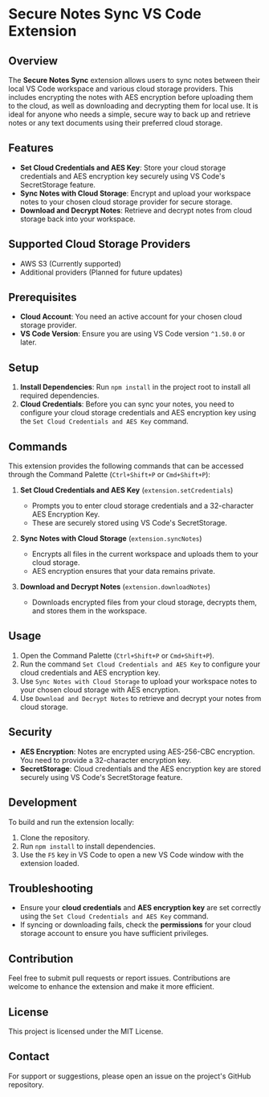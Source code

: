 # Secure Notes Sync VS Code Extension

## Overview

The **Secure Notes Sync** extension allows users to sync notes between their local VS Code workspace and various cloud storage providers. This includes encrypting the notes with AES encryption before uploading them to the cloud, as well as downloading and decrypting them for local use. It is ideal for anyone who needs a simple, secure way to back up and retrieve notes or any text documents using their preferred cloud storage.

## Features

- **Set Cloud Credentials and AES Key**: Store your cloud storage credentials and AES encryption key securely using VS Code's SecretStorage feature.
- **Sync Notes with Cloud Storage**: Encrypt and upload your workspace notes to your chosen cloud storage provider for secure storage.
- **Download and Decrypt Notes**: Retrieve and decrypt notes from cloud storage back into your workspace.

## Supported Cloud Storage Providers

- AWS S3 (Currently supported)
- Additional providers (Planned for future updates)

## Prerequisites

- **Cloud Account**: You need an active account for your chosen cloud storage provider.
- **VS Code Version**: Ensure you are using VS Code version `^1.50.0` or later.

## Setup

1. **Install Dependencies**: Run `npm install` in the project root to install all required dependencies.
2. **Cloud Credentials**: Before you can sync your notes, you need to configure your cloud storage credentials and AES encryption key using the `Set Cloud Credentials and AES Key` command.

## Commands

This extension provides the following commands that can be accessed through the Command Palette (`Ctrl+Shift+P` or `Cmd+Shift+P`):

1. **Set Cloud Credentials and AES Key** (`extension.setCredentials`)

   - Prompts you to enter cloud storage credentials and a 32-character AES Encryption Key.
   - These are securely stored using VS Code's SecretStorage.

2. **Sync Notes with Cloud Storage** (`extension.syncNotes`)

   - Encrypts all files in the current workspace and uploads them to your cloud storage.
   - AES encryption ensures that your data remains private.

3. **Download and Decrypt Notes** (`extension.downloadNotes`)

   - Downloads encrypted files from your cloud storage, decrypts them, and stores them in the workspace.

## Usage

1. Open the Command Palette (`Ctrl+Shift+P` or `Cmd+Shift+P`).
2. Run the command `Set Cloud Credentials and AES Key` to configure your cloud credentials and AES encryption key.
3. Use `Sync Notes with Cloud Storage` to upload your workspace notes to your chosen cloud storage with AES encryption.
4. Use `Download and Decrypt Notes` to retrieve and decrypt your notes from cloud storage.

## Security

- **AES Encryption**: Notes are encrypted using AES-256-CBC encryption. You need to provide a 32-character encryption key.
- **SecretStorage**: Cloud credentials and the AES encryption key are stored securely using VS Code's SecretStorage feature.

## Development

To build and run the extension locally:

1. Clone the repository.
2. Run `npm install` to install dependencies.
3. Use the `F5` key in VS Code to open a new VS Code window with the extension loaded.

## Troubleshooting

- Ensure your **cloud credentials** and **AES encryption key** are set correctly using the `Set Cloud Credentials and AES Key` command.
- If syncing or downloading fails, check the **permissions** for your cloud storage account to ensure you have sufficient privileges.

## Contribution

Feel free to submit pull requests or report issues. Contributions are welcome to enhance the extension and make it more efficient.

## License

This project is licensed under the MIT License.

## Contact

For support or suggestions, please open an issue on the project's GitHub repository.
